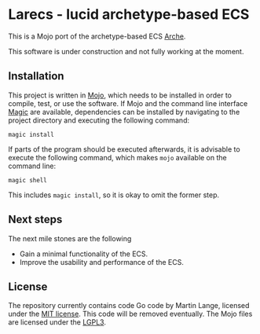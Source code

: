 # Larecs - lucid archetype-based ECS

This is a Mojo port of the archetype-based ECS [Arche](https://github.com/mlange-42/arche).

This software is under construction and not fully working at the moment.

## Installation

This project is written in [Mojo](https://docs.modular.com/mojo/manual/get-started), which needs to be installed in order to compile, test, or use the software.
If Mojo and the command line interface [Magic](https://docs.modular.com/magic/) are available, dependencies can be installed by navigating to the project directory and executing the following command: 

```
magic install
```

If parts of the program should be executed afterwards, it is advisable to execute the following command, which makes `mojo` available on the command line:

```
magic shell
```

This includes `magic install`, so it is okay to omit the former step.


## Next steps

The next mile stones are the following
- Gain a minimal functionality of the ECS.
- Improve the usability and performance of the ECS. 

## License

The repository currently contains code Go code by Martin Lange, licensed under the [MIT license](https://github.com/mlange-42/arche/blob/main/LICENSE). This code will be removed eventually. The Mojo files are licensed under the [LGPL3](https://www.gnu.org/licenses/lgpl-3.0.de.html). 
